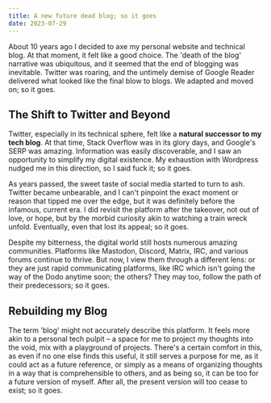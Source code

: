 ```yaml
--- 
title: A new future dead blog; so it goes
date: 2023-07-29
---
```


About 10 years ago I decided to axe my personal website and technical blog. 
At that moment, it felt like a good choice. The 'death of the blog' narrative 
was ubiquitous, and it seemed that the end of blogging was inevitable. Twitter 
was roaring, and the untimely demise of Google Reader delivered what looked like 
the final blow to blogs. We adapted and moved on; so it goes.

## The Shift to Twitter and Beyond

Twitter, especially in its technical sphere, felt like a 
**natural successor to my tech blog**. At that time, Stack Overflow was in its 
glory days, and Google's SERP was amazing. Information was easily discoverable, 
and I saw an opportunity to simplify my digital existence. My exhaustion with 
Wordpress nudged me in this direction, so I said fuck it; so it goes.

As years passed, the sweet taste of social media started to turn to ash.
Twitter became unbearable, and I can't pinpoint the exact moment or reason that 
tipped me over the edge, but it was definitely before the infamous, current
era. I did revisit the platform after the takeover, not out of love, or hope, 
but by the morbid curiosity akin to watching a train wreck unfold. Eventually, 
even that lost its appeal; so it goes.

Despite my bitterness, the digital world still hosts numerous amazing 
communities. Platforms like Mastodon, Discord, Matrix, IRC, and various forums 
continue to thrive. But now, I view them through a different lens: or they are 
just rapid communicating platforms, like IRC which isn't going the way of the 
Dodo anytime soon; the others? They may too, follow the path of their 
predecessors; so it goes.

## Rebuilding my Blog

The term 'blog' might not accurately describe this platform. 
It feels more akin to a personal tech pulpit – a space for me to project my 
thoughts into the void, mix with a playground of projects.
There's a certain comfort in this, as even if no one else finds this useful, 
it still serves a purpose for me, as it could act as a future reference, 
or simply as a means of organizing thoughts in a way that is comprehensible to 
others, and as being so, it can be too for a future version of myself. 
After all, the present version will too cease to exist; so it goes.
